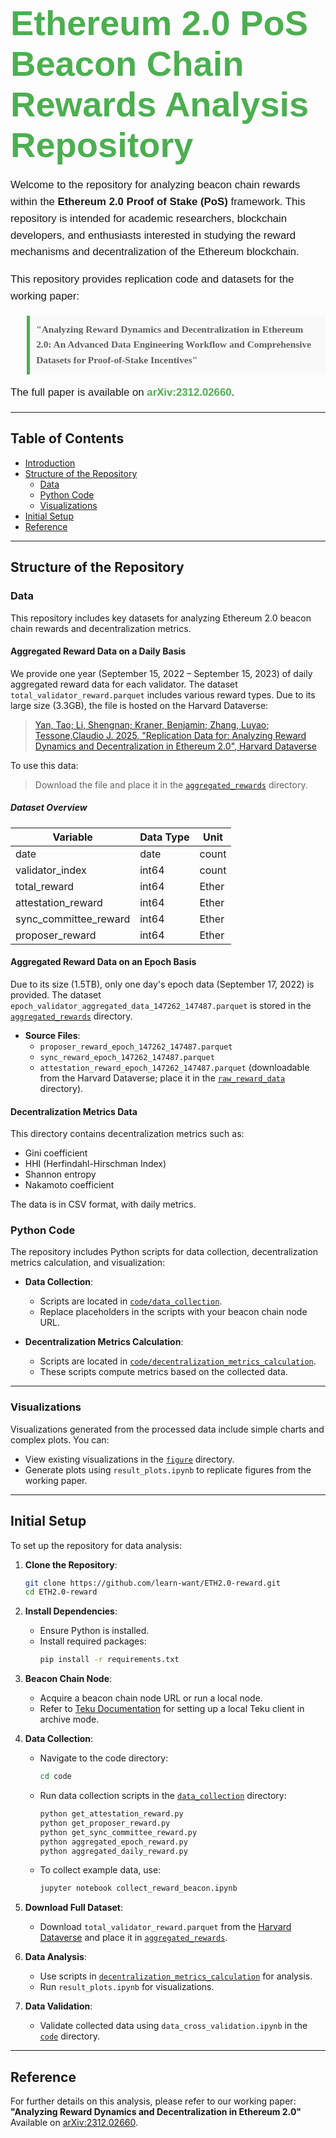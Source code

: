 # <span style="font-family: Arial, sans-serif; font-size: 2em; color: #4CAF50;">Ethereum 2.0 PoS Beacon Chain Rewards Analysis Repository</span>

<p style="font-family: Arial, sans-serif; font-size: 1.2em; line-height: 1.6;">
Welcome to the repository for analyzing beacon chain rewards within the <strong>Ethereum 2.0 Proof of Stake (PoS)</strong> framework. This repository is intended for academic researchers, blockchain developers, and enthusiasts interested in studying the reward mechanisms and decentralization of the Ethereum blockchain.
</p>

<p style="font-family: Arial, sans-serif; font-size: 1.2em; line-height: 1.6;">
This repository provides replication code and datasets for the working paper:
</p>

<blockquote style="background-color: #f9f9f9; border-left: 5px solid #4CAF50; padding: 10px; font-family: Georgia, serif; font-size: 1.1em; line-height: 1.6;">
<strong>"Analyzing Reward Dynamics and Decentralization in Ethereum 2.0: An Advanced Data Engineering Workflow and Comprehensive Datasets for Proof-of-Stake Incentives"</strong>
</blockquote>

<p style="font-family: Arial, sans-serif; font-size: 1.2em; line-height: 1.6;">
The full paper is available on <a href="https://arxiv.org/abs/2312.02660" style="color: #4CAF50; text-decoration: none;"><strong>arXiv:2312.02660</strong></a>.
</p>


---

## Table of Contents
- [Introduction](#ethereum-20-pos-beacon-chain-rewards-analysis-repository)
- [Structure of the Repository](#structure-of-the-repository)
  - [Data](#data)
  - [Python Code](#python-code)
  - [Visualizations](#visualizations)
- [Initial Setup](#initial-setup)
- [Reference](#reference)

---

## Structure of the Repository

### Data
This repository includes key datasets for analyzing Ethereum 2.0 beacon chain rewards and decentralization metrics.

#### Aggregated Reward Data on a Daily Basis
We provide one year (September 15, 2022 – September 15, 2023) of daily aggregated reward data for each validator. The dataset `total_validator_reward.parquet` includes various reward types. Due to its large size (3.3GB), the file is hosted on the Harvard Dataverse:

> [Yan, Tao; Li, Shengnan; Kraner, Benjamin; Zhang, Luyao; Tessone,Claudio J. 2025, "Replication Data for: Analyzing Reward Dynamics and Decentralization in Ethereum 2.0", Harvard Dataverse](https://doi.org/10.7910/DVN/HG36LO)

To use this data:
> Download the file and place it in the [`aggregated_rewards`](data/raw_reward_data/aggregated_rewards) directory.

##### Dataset Overview
| **Variable**               | **Data Type** | **Unit** |
|----------------------------|---------------|----------|
| date                       | date          | count    |
| validator_index            | int64         | count    |
| total_reward               | int64         | Ether    |
| attestation_reward         | int64         | Ether    |
| sync_committee_reward      | int64         | Ether    |
| proposer_reward            | int64         | Ether    |

#### Aggregated Reward Data on an Epoch Basis
Due to its size (1.5TB), only one day's epoch data (September 17, 2022) is provided. The dataset `epoch_validator_aggregated_data_147262_147487.parquet` is stored in the [`aggregated_rewards`](data/raw_reward_data/aggregated_rewards) directory.

- **Source Files**:
  - `proposer_reward_epoch_147262_147487.parquet`
  - `sync_reward_epoch_147262_147487.parquet`
  - `attestation_reward_epoch_147262_147487.parquet` (downloadable from the Harvard Dataverse; place it in the [`raw_reward_data`](data/raw_reward_data) directory).

#### Decentralization Metrics Data
This directory contains decentralization metrics such as:
- Gini coefficient
- HHI (Herfindahl-Hirschman Index)
- Shannon entropy
- Nakamoto coefficient

The data is in CSV format, with daily metrics.



### Python Code
The repository includes Python scripts for data collection, decentralization metrics calculation, and visualization:

- **Data Collection**:
  - Scripts are located in [`code/data_collection`](code/data_collection).
  - Replace placeholders in the scripts with your beacon chain node URL.

- **Decentralization Metrics Calculation**:
  - Scripts are located in [`code/decentralization_metrics_calculation`](code/decentralization_metrics_calculation).
  - These scripts compute metrics based on the collected data.

---

### Visualizations
Visualizations generated from the processed data include simple charts and complex plots. You can:

- View existing visualizations in the [`figure`](figure) directory.
- Generate plots using `result_plots.ipynb` to replicate figures from the working paper.

---

## Initial Setup
To set up the repository for data analysis:

1. **Clone the Repository**:
   ```bash
   git clone https://github.com/learn-want/ETH2.0-reward.git
   cd ETH2.0-reward
   ```

2. **Install Dependencies**:
   - Ensure Python is installed.
   - Install required packages:
     ```bash
     pip install -r requirements.txt
     ```

3. **Beacon Chain Node**:
   - Acquire a beacon chain node URL or run a local node.
   - Refer to [Teku Documentation](https://docs.teku.consensys.io/development/get-started/start-teku) for setting up a local Teku client in archive mode.

4. **Data Collection**:
   - Navigate to the code directory:
     ```bash
     cd code
     ```
   - Run data collection scripts in the [`data_collection`](code/data_collection) directory:
     ```bash
     python get_attestation_reward.py
     python get_proposer_reward.py
     python get_sync_committee_reward.py
     python aggregated_epoch_reward.py
     python aggregated_daily_reward.py
     ```
   - To collect example data, use:
     ```bash
     jupyter notebook collect_reward_beacon.ipynb
     ```

5. **Download Full Dataset**:
   - Download `total_validator_reward.parquet` from the [Harvard Dataverse](https://doi.org/10.7910/DVN/HG36LO) and place it in [`aggregated_rewards`](data/raw_reward_data/aggregated_rewards).

6. **Data Analysis**:
   - Use scripts in [`decentralization_metrics_calculation`](code/decentralization_metrics_calculation) for analysis.
   - Run `result_plots.ipynb` for visualizations.

7. **Data Validation**:
   - Validate collected data using `data_cross_validation.ipynb` in the [`code`](code) directory.

---

## Reference
For further details on this analysis, please refer to our working paper:  
**"Analyzing Reward Dynamics and Decentralization in Ethereum 2.0"**  
Available on [arXiv:2312.02660](https://arxiv.org/abs/2312.02660).
